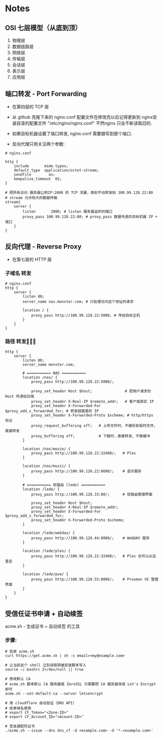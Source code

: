 # Notes

## OSI 七层模型（从底到顶）

1. 物理层
2. 数据链路层
3. 网络层
4. 传输层
5. 会话层
6. 表示层
7. 应用层

## 端口转发 - Port Forwarding

- 在第四层的 TCP 层

- 从 github 克隆下来的 nginx.conf 配置文件在修改完以后记得更新到 nginx安装目录的配置文件 "/etc/nginx/nginx.conf" 不然nginx 只会不断读取旧的.
- 如果目标机器设置了端口转发, nginx.conf 需要跟写到那个端口.
- 反向代理只用关注两个参数:

```linux
# nginx.conf

http {
    include       mime.types;
    default_type  application/octet-stream;
    sendfile        on;
    keepalive_timeout  65;
}

# 把所有访问 服务器公网IP:2000 的 TCP 流量，原封不动转发到 100.99.128.22:80
# stream 允许较大的数据传输
stream{
    server {
        listen       2000; # listen 服务器监听的端口
        proxy_pass 100.99.128.22:80; # proxy_pass 数据传递的目标机器 IP + 端口
    }
}
```

## 反向代理 - Reverse Proxy

- 在第七层的 HTTP 层

### 子域名 转发

```linux
# nginx.conf
http {
    server {
        listen 80;
        server_name nas.monster.com; # 只处理访问这个地址的请求

        location / {
            proxy_pass http://100.99.128.22:5000; # 传给目标主机
        }
    }
}
```

### 路径 转发🚀🚀🚀

```linux
http {
    server {
        listen 80;
        server_name monster.com;

        # =========== NAS ===========
        location /nas/ {
            proxy_pass http://100.99.128.22:5000/;
            
			proxy_set_header Host $host;               # 把用户请求的 Host 传递给后端
			proxy_set_header X-Real-IP $remote_addr;   # 客户端真实 IP
			proxy_set_header X-Forwarded-For $proxy_add_x_forwarded_for; # 转发链路里的 IP
			proxy_set_header X-Forwarded-Proto $scheme; # http/https 协议
			proxy_request_buffering off;   # 上传文件时，不缓存到临时文件，直接转发
			proxy_buffering off;           # 下载时，直接转发，不做缓冲
        }

        location /nas/movie/ {
            proxy_pass http://100.99.128.22:32400/;   # Plex
        }

        location /nas/music/ {
            proxy_pass http://100.99.128.22:6600/;    # 音乐服务
        }

        # =========== 软路由 (lede) ===========
        location /lede/ {
            proxy_pass http://100.99.128.33:80/;      # 软路由管理界面
            
            proxy_set_header Host $host;
    		proxy_set_header X-Real-IP $remote_addr;
    		proxy_set_header X-Forwarded-For $proxy_add_x_forwarded_for;
    		proxy_set_header X-Forwarded-Proto $scheme;
        }

        location /lede/webdav/ {
            proxy_pass http://100.99.128.44:8080/;    # WebDAV 服务
        }

        location /lede/plex/ {
            proxy_pass http://100.99.128.22:32400/;   # Plex 也可以从这里走
        }

        location /lede/pve/ {
            proxy_pass http://100.99.128.55:8006/;    # Proxmox VE 管理界面
        }
    }
}

```

## 受信任证书申请 + 自动续签

acme.sh - 生成证书 + 自动续签 的工具

### 步骤:

```linux
# 安装 acme.sh
curl https://get.acme.sh | sh -s email=<my@example.com>

# 让当前这个 shell 立刻读取刚被安装脚本写入 
source ~/.bashrc 2>/dev/null || true

# 修改默认 CA
# acme.sh 脚本默认 CA 服务器是 ZeroSSL 只需要把 CA 服务器改成 Let's Encrypt 即可
acme.sh --set-default-ca --server letsencrypt

# 用 cloudflare 自动验证（DNS API）
# 给单域名使用
# export CF_Token="<Zone-ID>"
# export CF_Account_ID="<Acount-ID>"

# 签发通配符证书
./acme.sh --issue --dns dns_cf -d <example.com> -d '*.<example.com>'
```
